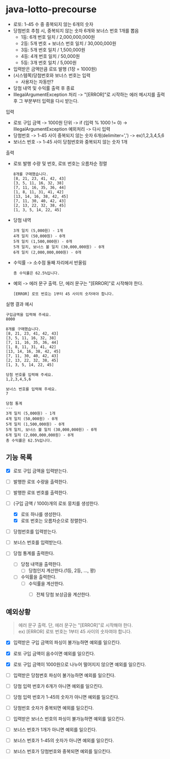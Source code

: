# java-lotto-precourse

- 로또: 1-45 수 중 중복되지 않는 6개의 숫자
- 당첨번호 추첨 시, 중복되지 않는 숫자 6개와 보너스 번호 1개를 뽑음
    - 1등: 6개 번호 일치 / 2,000,000,000원
    - 2등: 5개 번호 + 보너스 번호 일치 / 30,000,000원
    - 3등: 5개 번호 일치 / 1,500,000원
    - 4등: 4개 번호 일치 / 50,000원
    - 5등: 3개 번호 일치 / 5,000원
- 입력받은 금액만큼 로또 발행 (1장 = 1000원)
- (시스템쪽)당첨번호와 보너스 번호는 입력
  - 사용자는 자동만?
- 당첨 내역 및 수익률 출력 후 종료
- IllegalArgumentException 처리 -> "[ERROR]"로 시작하는 에러 메시지를 출력 후 그 부분부터 입력을 다시 받는다.

입력
- 로또 구입 금액 -> 1000원 단위 -> if (입력 % 1000 != 0) -> IllegalArgumentException 예외처리 -> 다시 입력
- 당첨번호 -> 1-45 사이 중복되지 않는 숫자 6개(delimiter=',') -> ex)1,2,3,4,5,6
- 보너스 번호 -> 1-45 사이 당첨번호와 중복되지 않는 숫자 1개


출력
- 로또 발행 수량 및 번호, 로또 번호는 오름차순 정렬
    ```
    8개를 구매했습니다.
    [8, 21, 23, 41, 42, 43]
    [3, 5, 11, 16, 32, 38]
    [7, 11, 16, 35, 36, 44]
    [1, 8, 11, 31, 41, 42]
    [13, 14, 16, 38, 42, 45]
    [7, 11, 30, 40, 42, 43]
    [2, 13, 22, 32, 38, 45]
    [1, 3, 5, 14, 22, 45]
    ```
- 당첨 내역
  ```
  3개 일치 (5,000원) - 1개
  4개 일치 (50,000원) - 0개
  5개 일치 (1,500,000원) - 0개
  5개 일치, 보너스 볼 일치 (30,000,000원) - 0개
  6개 일치 (2,000,000,000원) - 0개
  ```
- 수익률 -> 소수점 둘째 자리에서 반올림
    ```
    총 수익률은 62.5%입니다.
    ```
- 예외 -> 에러 문구 출력. 단, 에러 문구는 "[ERROR]"로 시작해야 한다.
    ```
    [ERROR] 로또 번호는 1부터 45 사이의 숫자여야 합니다.
    ```

실행 결과 예시
```
구입금액을 입력해 주세요.
8000

8개를 구매했습니다.
[8, 21, 23, 41, 42, 43] 
[3, 5, 11, 16, 32, 38] 
[7, 11, 16, 35, 36, 44] 
[1, 8, 11, 31, 41, 42] 
[13, 14, 16, 38, 42, 45] 
[7, 11, 30, 40, 42, 43] 
[2, 13, 22, 32, 38, 45] 
[1, 3, 5, 14, 22, 45]

당첨 번호를 입력해 주세요.
1,2,3,4,5,6

보너스 번호를 입력해 주세요.
7

당첨 통계
---
3개 일치 (5,000원) - 1개
4개 일치 (50,000원) - 0개
5개 일치 (1,500,000원) - 0개
5개 일치, 보너스 볼 일치 (30,000,000원) - 0개
6개 일치 (2,000,000,000원) - 0개
총 수익률은 62.5%입니다.
```

## 기능 목록
- [x] 로또 구입 금액을 입력받는다.
- [ ] 발행한 로또 수량을 출력한다.
- [ ] 발행한 로또 번호를 출력한다.
- [ ] (구입 금액 / 1000)개의 로또 뭉치를 생성한다.
  - [x] 로또 하나를 생성한다.
  - [x] 로또 번호는 오름차순으로 정렬한다.

- [ ] 당첨번호를 입력받는다.
- [ ] 보너스 번호를 입력받는다.

- [ ] 당첨 통계를 출력한다.
  - [ ] 당첨 내역을 출력한다.
    - [ ] 당첨인지 계산한다.(1등, 2등, ..., 꽝)
  - [ ] 수익률을 출력한다.
    - [ ] 수익률을 계산한다.
      - [ ] 전체 당첨 보상금을 계산한다.



## 예외상황
> 에러 문구 출력. 단, 에러 문구는 "[ERROR]"로 시작해야 한다.  
ex) [ERROR] 로또 번호는 1부터 45 사이의 숫자여야 합니다.
- [x] 입력받은 구입 금액의 파싱이 불가능하면 예외를 일으킨다.
- [x] 로또 구입 금액이 음수이면 예외를 일으킨다.
- [x] 로또 구입 금액이 1000원으로 나누어 떨어지지 않으면 예외를 일으킨다.

- [ ] 입력받은 당첨번호 파싱이 불가능하면 예외를 일으킨다.
- [ ] 당첨 입력 번호가 6개가 아니면 예외를 일으킨다.
- [ ] 당첨 입력 번호가 1-45의 숫자가 아니면 예외를 일으킨다.
- [ ] 당첨번호 숫자가 중복되면 예외를 일으킨다.

- [ ] 입력받은 보너스 번호의 파싱이 불가능하면 예외를 일으킨다.
- [ ] 보너스 번호가 1개가 아니면 예외를 일으킨다.
- [ ] 보너스 번호가 1-45의 숫자가 아니면 예외를 일으킨다.
- [ ] 보너스 번호가 당첨번호와 중복되면 예외를 일으킨다.


